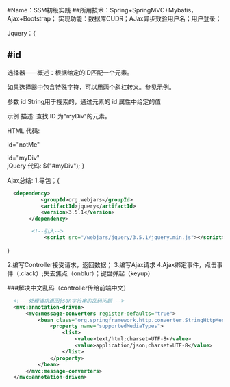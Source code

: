 #Name：SSM初级实践
##所用技术：Spring+SpringMVC+Mybatis，Ajax+Bootstrap；
实现功能：数据库CUDR；AJax异步效验用户名；用户登录；

Jquery：{
## #id
选择器——概述：根据给定的ID匹配一个元素。

如果选择器中包含特殊字符，可以用两个斜杠转义。参见示例。

参数
id
  String用于搜索的，通过元素的 id 属性中给定的值

示例
描述:
查找 ID 为"myDiv"的元素。

HTML 代码:
<div id="notMe"><p>id="notMe"</p></div>
<div id="myDiv">id="myDiv"</div>jQuery 代码:
$("#myDiv");
}

Ajax总结:
1.导包；{
 ```xml
   <dependency>
            <groupId>org.webjars</groupId>
            <artifactId>jquery</artifactId>
            <version>3.5.1</version>
        </dependency>
```

```xml
        <!--引入-->
            <script src="/webjars/jquery/3.5.1/jquery.min.js"></script>
```
}

2.编写Controller接受请求，返回数据；
3.编写Ajax请求
4.Ajax绑定事件，点击事件（.clack）;失去焦点（onblur）；键盘弹起（keyup）


###解决中文乱码（controller传给前端中文）
  ```xml
    <!-- 处理请求返回json字符串的乱码问题 -->
    <mvc:annotation-driven>
        <mvc:message-converters register-defaults="true">
            <bean class="org.springframework.http.converter.StringHttpMessageConverter">
                <property name="supportedMediaTypes">
                    <list>
                        <value>text/html;charset=UTF-8</value>
                        <value>application/json;charset=UTF-8</value>
                    </list>
                </property>
            </bean>
        </mvc:message-converters>
    </mvc:annotation-driven>
```
